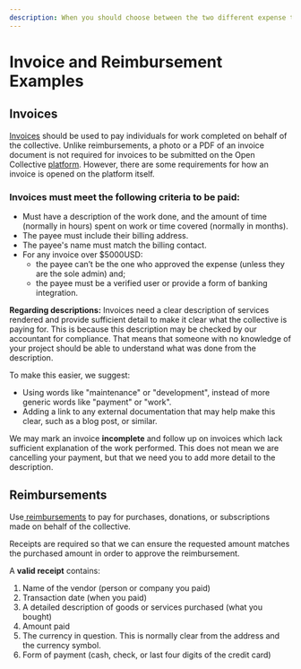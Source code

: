 ```yaml
---
description: When you should choose between the two different expense types.
---
```


# Invoice and Reimbursement Examples

## Invoices  <a href="#invoices" id="invoices"></a>

​[Invoices](https://docs.opencollective.com/help/expenses-and-getting-paid/submitting-expenses#invoices) should be used to pay individuals for work completed on behalf of the collective. Unlike reimbursements, a photo or a PDF of an invoice document is not required for invoices to be submitted on the Open Collective [platform](../../what-we-offer/online-platform.md). However, there are some requirements for how an invoice is opened on the platform itself.

### Invoices must meet the following criteria to be paid: <a href="#invoices-must-meet-the-following-criteria-to-be-paid" id="invoices-must-meet-the-following-criteria-to-be-paid"></a>

* Must have a description of the work done, and the amount of time (normally in hours) spent on work or time covered (normally in months).
* The payee must include their billing address.
* The payee's name must match the billing contact.
* For any invoice over $5000USD:
  * the payee can’t be the one who approved the expense (unless they are the sole admin) and;
  * the payee must be a verified user or provide a form of banking integration.

**Regarding descriptions:** Invoices need a clear description of services rendered and provide sufficient detail to make it clear what the collective is paying for. This is because this description may be checked by our accountant for compliance. That means that someone with no knowledge of your project should be able to understand what was done from the description. &#x20;

To make this easier, we suggest:

* Using words like "maintenance" or "development", instead of more generic words like "payment" or "work".
* Adding a link to any external documentation that may help make this clear, such as a blog post, or similar.

We may mark an invoice **incomplete** and follow up on invoices which lack sufficient explanation of the work performed. This does not mean we are cancelling your payment, but that we need you to add more detail to the description.

## Reimbursements <a href="#reimbursements" id="reimbursements"></a>

Use[ reimbursements](https://docs.opencollective.com/help/expenses-and-getting-paid/submitting-expenses#reimbursements) to pay for purchases, donations, or subscriptions made on behalf of the collective.

Receipts are required so that we can ensure the requested amount matches the purchased amount in order to approve the reimbursement.

A **valid receipt** contains:

1. Name of the vendor (person or company you paid)
2. Transaction date (when you paid)
3. A detailed description of goods or services purchased (what you bought)
4. Amount paid
5. The currency in question. This is normally clear from the address and the currency symbol.
6. Form of payment (cash, check, or last four digits of the credit card)
